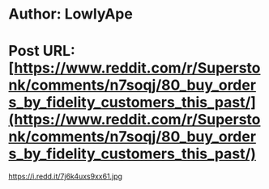 # Author: LowlyApe
# Post URL: [https://www.reddit.com/r/Superstonk/comments/n7soqj/80_buy_orders_by_fidelity_customers_this_past/](https://www.reddit.com/r/Superstonk/comments/n7soqj/80_buy_orders_by_fidelity_customers_this_past/)


https://i.redd.it/7j6k4uxs9xx61.jpg